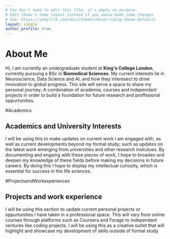 ```yaml
---
# You don't need to edit this file, it's empty on purpose.
# Edit theme's home layout instead if you wanna make some changes
# See: https://jekyllrb.com/docs/themes/#overriding-theme-defaults
layout: single
author_profile: true
---
```



# About Me

Hi, I am currently an undergraduate student at **King's College London**, currently pursuing a BSc in **Biomedical Sciences**. My current interests lie in Neuroscience, Data Science and AI, and how they interesect to drive innovation to global progress.
This site will serve a space to share my personal journey; A combination of academia, courses and independant projects in order to build a foundation for future research and proffesional oppurtunities.

#Academics
## Academics and University Interests
I will be using this to make updates on current work I am engaged with, as well as current developments beyond my formal study; such as updates on the latest work emerging from universities and other research insitutues. By documenting and engaing with these pieces of work, I hope to broaden and deepen my knowledge of these fields before making my decisions in future careers. By doing this I hope to display my intellectual curiosity, which is essential for success in the life sciences.

#ProjectsandWorkexperiences

## Projects and work experience
I will be using this section to update current personal projects or oppurtunities I have taken in a professional space. This will vary from online courses through platforms such as Coursera and Forage to independant ventures like coding projects. I will be using this as a creative outlet that will highlight and showcase my development of skills outside of formal study

